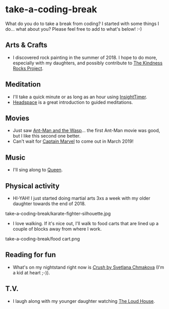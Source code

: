 # take-a-coding-break
What do you do to take a break from coding? I started with some things I do... what about you? Please feel free to add to what's below! :-)

## Arts & Crafts
- I discovered rock painting in the summer of 2018. I hope to do more, especially with my daughters, and possibly contribute to [The Kindness Rocks Project](https://www.thekindnessrocksproject.com/).

## Meditation
- I'll take a quick minute or as long as an hour using [InsightTimer](https://www.insighttimer.com/).
- [Headspace](https://www.headspace.com/) is a great introduction to guided meditations.

## Movies
- Just saw [Ant-Man and the Wasp](https://www.imdb.com/title/tt5095030/)... the first Ant-Man movie was good, but I like this second one better.
- Can't wait for [Captain Marvel](https://www.marvel.com/movies/captain-marvel) to come out in March 2019!

## Music
- I'll sing along to [Queen](https://youtu.be/A22oy8dFjqc).

## Physical activity
- HI-YAH! I just started doing martial arts 3xs a week with my older daughter towards the end of 2018.

take-a-coding-break/karate-fighter-silhouette.jpg

- I love walking. If it's nice out, I'll walk to food carts that are lined up a couple of blocks away from where I work.

take-a-coding-break/food cart.png

## Reading for fun
- What's on my nightstand right now is [<i>Crush</i> by Svetlana Chmakova](https://svetlania.com/comics.shtml) (I'm a kid at heart ;-)).

## T.V.
- I laugh along with my younger daughter watching [The Loud House](https://www.nick.com/shows/loud-house).
